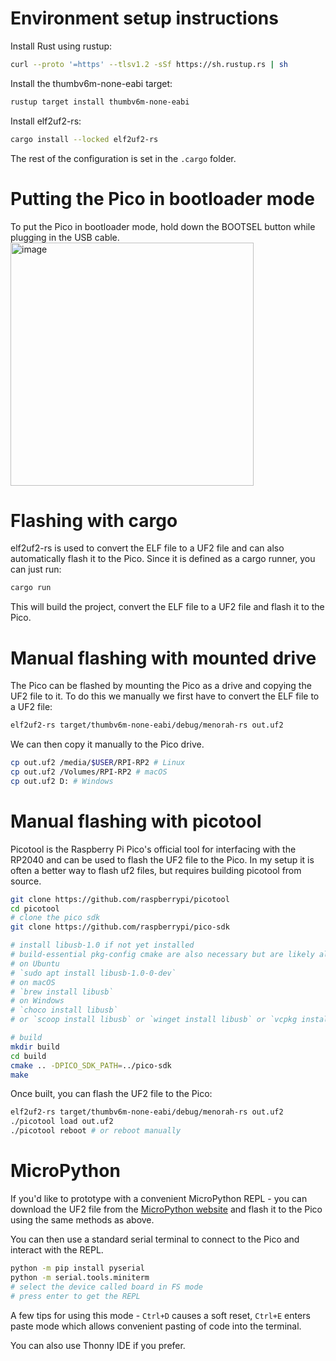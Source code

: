 # Environment setup instructions
Install Rust using rustup:
```bash
curl --proto '=https' --tlsv1.2 -sSf https://sh.rustup.rs | sh
```

Install the thumbv6m-none-eabi target:
```bash
rustup target install thumbv6m-none-eabi
```

Install elf2uf2-rs:
```bash
cargo install --locked elf2uf2-rs
```

The rest of the configuration is set in the `.cargo` folder.

# Putting the Pico in bootloader mode
To put the Pico in bootloader mode, hold down the BOOTSEL button while plugging in the USB cable.
<img width="389" alt="image" src="https://github.com/user-attachments/assets/4f5b179f-2378-4bcf-9402-324859ec2c88">


# Flashing with cargo
elf2uf2-rs is used to convert the ELF file to a UF2 file and can also automatically flash it to the Pico.
Since it is defined as a cargo runner, you can just run:
```bash
cargo run
```
This will build the project, convert the ELF file to a UF2 file and flash it to the Pico.

# Manual flashing with mounted drive
The Pico can be flashed by mounting the Pico as a drive and copying the UF2 file to it.
To do this we manually we first have to convert the ELF file to a UF2 file:
```bash
elf2uf2-rs target/thumbv6m-none-eabi/debug/menorah-rs out.uf2
```
We can then copy it manually to the Pico drive.
```bash
cp out.uf2 /media/$USER/RPI-RP2 # Linux
cp out.uf2 /Volumes/RPI-RP2 # macOS
cp out.uf2 D: # Windows
``` 

# Manual flashing with picotool
Picotool is the Raspberry Pi Pico's official tool for interfacing with the RP2040 and can be used to flash the UF2 file to the Pico.
In my setup it is often a better way to flash uf2 files, but requires building picotool from source.
```bash
git clone https://github.com/raspberrypi/picotool
cd picotool
# clone the pico sdk
git clone https://github.com/raspberrypi/pico-sdk

# install libusb-1.0 if not yet installed
# build-essential pkg-config cmake are also necessary but are likely already installed
# on Ubuntu
# `sudo apt install libusb-1.0-0-dev`
# on macOS
# `brew install libusb`
# on Windows
# `choco install libusb`
# or `scoop install libusb` or `winget install libusb` or `vcpkg install libusb`, whatever is your package manager

# build
mkdir build
cd build
cmake .. -DPICO_SDK_PATH=../pico-sdk
make
```

Once built, you can flash the UF2 file to the Pico:
```bash
elf2uf2-rs target/thumbv6m-none-eabi/debug/menorah-rs out.uf2
./picotool load out.uf2
./picotool reboot # or reboot manually
```

# MicroPython
If you'd like to prototype with a convenient MicroPython REPL - you can download the UF2 file from the [MicroPython website](https://micropython.org/download/RPI_PICO/) and flash it to the Pico using the same methods as above.

You can then use a standard serial terminal to connect to the Pico and interact with the REPL.
```bash
python -m pip install pyserial
python -m serial.tools.miniterm 
# select the device called board in FS mode
# press enter to get the REPL
```

A few tips for using this mode - 
`Ctrl+D` causes a soft reset, `Ctrl+E` enters paste mode which allows convenient pasting of code into the terminal.

You can also use Thonny IDE if you prefer.

